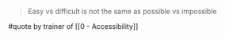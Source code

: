 > Easy vs difficult is not the same as possible vs impossible

#quote by trainer of [[0 - Accessibility]]
